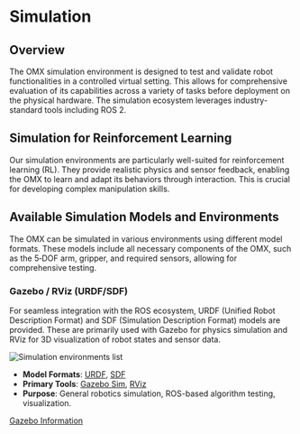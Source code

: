 # Simulation

## Overview
The OMX simulation environment is designed to test and validate robot functionalities in a controlled virtual setting. This allows for comprehensive evaluation of its capabilities across a variety of tasks before deployment on the physical hardware. The simulation ecosystem leverages industry-standard tools including ROS 2.

## Simulation for Reinforcement Learning
Our simulation environments are particularly well-suited for reinforcement learning (RL). They provide realistic physics and sensor feedback, enabling the OMX to learn and adapt its behaviors through interaction. This is crucial for developing complex manipulation skills.

## Available Simulation Models and Environments

The OMX can be simulated in various environments using different model formats. These models include all necessary components of the OMX, such as the 5‑DOF arm, gripper, and required sensors, allowing for comprehensive testing.

### Gazebo / RViz (URDF/SDF)
For seamless integration with the ROS ecosystem, URDF (Unified Robot Description Format) and SDF (Simulation Description Format) models are provided. These are primarily used with Gazebo for physics simulation and RViz for 3D visualization of robot states and sensor data.

![Simulation environments list](/simulation/all/isaaclab_list_envs.png)

*   **Model Formats**: [URDF](https://docs.ros.org/en/rolling/Tutorials/Intermediate/URDF/URDF-Main.html), [SDF](http://sdformat.org/)
*   **Primary Tools**: [Gazebo Sim](https://gazebosim.org/), [RViz](https://docs.ros.org/en/rolling/Tutorials/Intermediate/RViz/RViz-Main.html)
*   **Purpose**: General robotics simulation, ROS-based algorithm testing, visualization.

<a href="/omx/gazebo_omx" class="button-shortcut">
Gazebo Information
</a>
